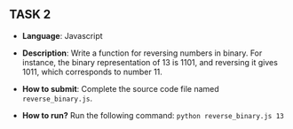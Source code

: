 ## TASK 2

- **Language**: Javascript
    
- **Description**:
Write a function for reversing numbers in binary. For instance, the binary representation of 13 is 1101, and reversing it gives 1011, which corresponds to number 11.

- **How to submit**:
	Complete the source code file named `reverse_binary.js`.

- **How to run?** 
Run the following command: 	`python reverse_binary.js 13`